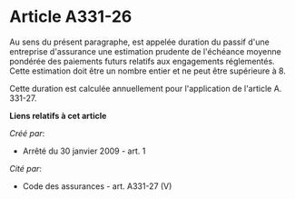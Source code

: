 # Article A331-26

Au sens du présent paragraphe, est appelée duration du passif d'une entreprise d'assurance une estimation prudente de
l'échéance moyenne pondérée des paiements futurs relatifs aux engagements réglementés. Cette estimation doit être un nombre
entier et ne peut être supérieure à 8. 

Cette duration est calculée annuellement pour l'application de l'article A. 331-27.

**Liens relatifs à cet article**

_Créé par_:

  - Arrêté du 30 janvier 2009 - art. 1

_Cité par_:

  - Code des assurances - art. A331-27 (V)
